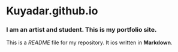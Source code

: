 # Kuyadar.github.io

### I am an artist and student. This is my portfolio site.

This is a *README* file for my repository. It ios written in **Markdown**.
